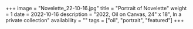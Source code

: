 +++
image = "Novelette_22-10-16.jpg"
title = "Portrait of Novelette"
weight = 1
date = 2022-10-16
description = "2022, Oil on Canvas, 24\" x 18\", In a private collection"
availability = ""
tags = ["oil", "portrait", "featured"]
+++